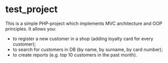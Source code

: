 # test_project

This is a simple PHP-project which implements MVC architecture and OOP principles. 
It allows you:
- to register a new customer in a shop (adding loyalty card for every customer);
- to search for customers in DB (by name, by surname, by card number);
- to create reports (e.g. top 10 customers in the past month).
